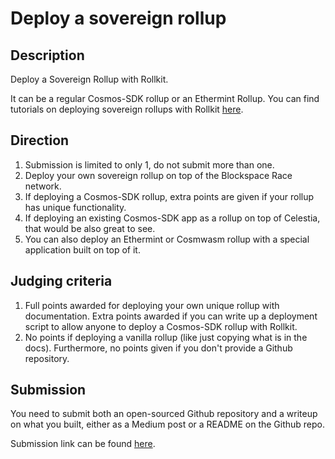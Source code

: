 # Deploy a sovereign rollup

## Description

Deploy a Sovereign Rollup with Rollkit.

It can be a regular Cosmos-SDK rollup or an Ethermint Rollup.
You can find tutorials on deploying sovereign rollups with
Rollkit [here](https://rollkit.dev/docs/tutorials/building-and-deploying-a-rollup).

## Direction

1. Submission is limited to only 1, do not submit more than
one.
2. Deploy your own sovereign rollup on top of the Blockspace Race network.
3. If deploying a Cosmos-SDK rollup, extra points are given if
  your rollup has unique functionality.
4. If deploying an existing Cosmos-SDK app as a rollup on top of
  Celestia, that would be also great to see.
5. You can also deploy an Ethermint or Cosmwasm rollup with
  a special application built on top of it.

## Judging criteria

1. Full points awarded for deploying your own unique rollup
  with documentation. Extra points awarded if you can write up
  a deployment script to allow anyone to deploy a Cosmos-SDK rollup
  with Rollkit.
2. No points if deploying a vanilla rollup (like just copying what is
  in the docs). Furthermore, no points given if you don't provide a Github
  repository.

## Submission

You need to submit both an open-sourced Github repository and a writeup
on what you built, either as a Medium post or a README on the Github repo.

Submission link can be found [here](https://celestia.knack.com/theblockspacerace#testnet-portal).

